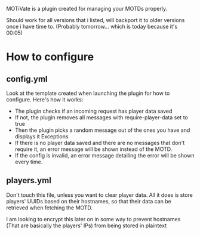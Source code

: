 MOTiVate is a plugin created for managing your MOTDs properly.

Should work for all versions that i listed, will backport it to older versions once i have time to. (Probably tomorrow... which is today because it's 00:05)

# How to configure
## config.yml
Look at the template created when launching the plugin for how to configure.
Here's how it works:
- The plugin checks if an incoming request has player data saved
- If not, the plugin removes all messages with require-player-data set to true
- Then the plugin picks a random message out of the ones you have and displays it
Exceptions
- If there is no player data saved and there are no messages that don't require it, an error message will be shown instead of the MOTD.
- If the config is invalid, an error message detailing the error will be shown every time.
## players.yml
Don't touch this file, unless you want to clear player data. All it does is store players' UUIDs based on their hostnames, so that their data can be retrieved when fetching the MOTD.

I am looking to encrypt this later on in some way to prevent hostnames (That are basically the players' IPs) from being stored in plaintext
